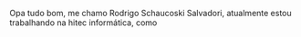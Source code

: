 Opa tudo bom, me chamo Rodrigo Schaucoski Salvadori, atualmente estou trabalhando na hitec informática, como

